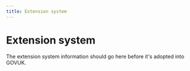 ```yaml
---
title: Extension system
---
```

# Extension system

The extension system information should go here before it's adopted into GOVUK.

